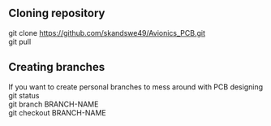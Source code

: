 ## Cloning repository
git clone https://github.com/skandswe49/Avionics_PCB.git<br>
git pull<br> 

## Creating branches
If you want to create personal branches to mess around with PCB designing<br> 
git status<br> 
git branch BRANCH-NAME<br> 
git checkout BRANCH-NAME<br> 
